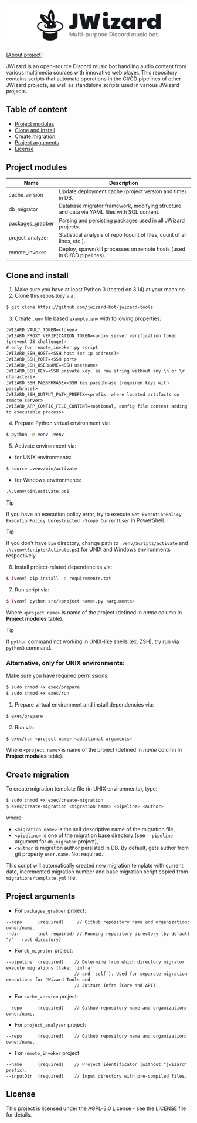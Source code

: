![](.github/banner.png)

[[About project](https://jwizard.pl/about)]

JWizard is an open-source Discord music bot handling audio content from various multimedia sources
with innovative web player. This repository contains scripts that automate operations in the CI/CD
pipelines of other JWizard projects, as well as standalone scripts used in various JWizard projects.

## Table of content

* [Project modules](#project-modules)
* [Clone and install](#clone-and-install)
* [Create migration](#create-migration)
* [Project arguments](#project-arguments)
* [License](#license)

## Project modules

| Name             | Description                                                                                |
|------------------|--------------------------------------------------------------------------------------------|
| cache_version    | Update deployment cache (project version and time) in DB.                                  |
| db_migrator      | Database migrator framework, modifying structure and data via YAML files with SQL content. |
| packages_grabber | Parsing and persisting packages used in all JWizard projects.                              |
| project_analyzer | Statistical analysis of repo (count of files, count of all lines, etc.).                   |
| remote_invoker   | Deploy, spawn/kill processes on remote hosts (used in CI/CD pipelines).                    |

## Clone and install

1. Make sure you have at least Python 3 (tested on 3.14) at your machine.
2. Clone this repository via:

```bash
$ git clone https://github.com/jwizard-bot/jwizard-tools
```

3. Create `.env` file based `example.env` with following properties:

```properties
JWIZARD_VAULT_TOKEN=<token>
JWIZARD_PROXY_VERIFICATION_TOKEN=<proxy server verification token (prevent JS challenge)>
# only for remote_invoker.py script
JWIZARD_SSH_HOST=<SSH host (or ip address)>
JWIZARD_SSH_PORT=<SSH port>
JWIZARD_SSH_USERNAME=<SSH username>
JWIZARD_SSH_KEY=<SSH private key, as raw string without any \n or \r characters>
JWIZARD_SSH_PASSPHRASE=<SSH key passphrase (required keys with passphrase)>
JWIZARD_SSH_OUTPUT_PATH_PREFIX=<prefix, where located artifacts on remote server>
JWIZARD_APP_CONFIG_FILE_CONTENT=<optional, config file content adding to executable process>
```

4. Prepare Python virtual environment via:

```bash
$ python -m venv .venv
```

5. Activate environment via:

* for UNIX environments:

```bash
$ source .venv/bin/activate
```

* for Windows environments:

```cmd
.\.venv\bin\Activate.ps1
```

> [!TIP]
> If you have an execution policy error, try to execute
> `Set-ExecutionPolicy -ExecutionPolicy Unrestricted -Scope CurrentUser` in PowerShell.

> [!TIP]
> If you don't have `bin` directory, change path to `.venv/Scripts/activate` and
> `.\.venv\Scripts\Activate.ps1` for UNIX and Windows environments respectively.

6. Install project-related dependencies via:

```bash
$ (venv) pip install -r requirements.txt
```

7. Run script via:

```bash
$ (venv) python src/<project name>.py <arguments>
```

Where `<project name>` is name of the project (defined in *name* column in **Project modules**
table).

> [!TIP]
> If `python` command not working in UNIX-like shells (ex. ZSH), try run via `python3` command.

### Alternative, only for UNIX environments:

Make sure you have required permissions:

```bash
$ sudo chmod +x exec/prepare
$ sudo chmod +x exec/run
```

1. Prepare virtual environment and install dependencies via:

```bash
$ exec/prepare
```

2. Run via:

```bash
$ exec/run <project name> <additional arguments>
```

Where `<project name>` is name of the project (defined in *name* column in **Project modules**
table).

## Create migration

To create migration template file (in UNIX environments), type:

```bash
$ sudo chmod +x exec/create-migration
$ exec/create-migration <migration name> <pipeline> <author>
```

where:

* `<migration name>` is the self descriptive name of the migration file,
* `<pipeline>` is one of the migration base directory (see `--pipeline` argument for `db_migrator`
  project),
* `<author` is migration author persisted in DB. By default, gets author from git property
  `user.name`. Not required.

This script will automatically created new migration template with current date, incremented
migration number and base migration script copied from `migrations/template.yml` file.

## Project arguments

* For `packages_grabber` project:

```
--repo      (required)     // Github repository name and organization: owner/name.
--dir       (not required) // Running repository directory (by default "/" - root directory)
```

* For `db_migrator` project:

```
--pipeline  (required)    // Determine from which directory migrator execute migrations (take: 'infra'
                          // and 'self'). Used for separate migration executions for JWizard Tools and
                          // JWizard Infra (Core and API).
```

* For `cache_version` project:

```
--repo      (required)    // Github repository name and organization: owner/name.
```

* For `project_analyzer` project:

```
--repo      (required)    // Github repository name and organization: owner/name.
```

* For `remote_invoker` project:

```
--name      (required)    // Project identificator (without "jwizard" prefix).
--inputDir  (required)    // Input directory with pre-compiled files.
```

## License

This project is licensed under the AGPL-3.0 License - see the LICENSE file for details.

